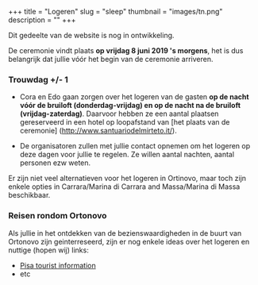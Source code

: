 +++
title = "Logeren"
slug = "sleep"
thumbnail = "images/tn.png"
description = ""
+++

Dit gedeelte van de website is nog in ontwikkeling.

De ceremonie vindt plaats **op vrijdag 8 juni 2019 's morgens**, het is dus belangrijk dat jullie vóór het begin van de ceremonie arriveren.


### Trouwdag +/- 1

* Cora en Edo gaan zorgen over het logeren van de gasten **op de nacht vóór de bruiloft (donderdag-vrijdag) en op de nacht na de bruiloft (vrijdag-zaterdag)**. Daarvoor hebben ze een aantal plaatsen gereserveerd in een hotel op loopafstand van [het plaats van de ceremonie] (http://www.santuariodelmirteto.it/).

* De organisatoren zullen met jullie contact opnemen om het logeren op deze dagen voor jullie te regelen. Ze willen aantal nachten, aantal personen ezw weten.

Er zijn niet veel alternatieven voor het logeren in Ortinovo, maar toch zijn enkele opties in Carrara/Marina di Carrara and Massa/Marina di Massa beschikbaar.

### Reisen rondom Ortonovo

Als jullie in het ontdekken van de bezienswaardigheden in de buurt van Ortonovo zijn geinterreseerd, zijn er nog enkele ideas over het logeren en nuttige (hopen wij) links:

* [Pisa tourist information](https://pisaitaly.ca/)
* etc

